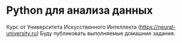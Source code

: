 # Python для анализа данных
Курс от Университета Искусственного Интеллекта (https://neural-university.ru) 
Буду публиковать выполняемые домашние задания.
